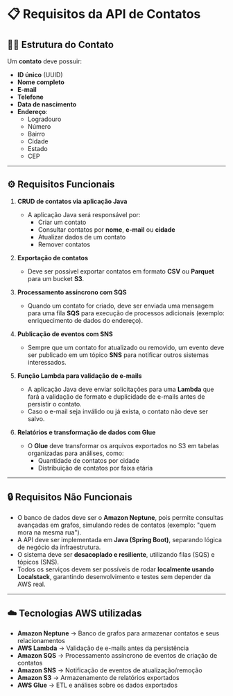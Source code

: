 # 📋 Requisitos da API de Contatos

## 🧑‍💻 Estrutura do Contato
Um **contato** deve possuir:
- **ID único** (UUID)
- **Nome completo**
- **E-mail**
- **Telefone**
- **Data de nascimento**
- **Endereço**:
    - Logradouro
    - Número
    - Bairro
    - Cidade
    - Estado
    - CEP

---

## ⚙️ Requisitos Funcionais

1. **CRUD de contatos via aplicação Java**
    - A aplicação Java será responsável por:
        - Criar um contato
        - Consultar contatos por **nome**, **e-mail** ou **cidade**
        - Atualizar dados de um contato
        - Remover contatos

2. **Exportação de contatos**
    - Deve ser possível exportar contatos em formato **CSV** ou **Parquet** para um bucket **S3**.

3. **Processamento assíncrono com SQS**
    - Quando um contato for criado, deve ser enviada uma mensagem para uma fila **SQS** para execução de processos adicionais (exemplo: enriquecimento de dados do endereço).

4. **Publicação de eventos com SNS**
    - Sempre que um contato for atualizado ou removido, um evento deve ser publicado em um tópico **SNS** para notificar outros sistemas interessados.

5. **Função Lambda para validação de e-mails**
    - A aplicação Java deve enviar solicitações para uma **Lambda** que fará a validação de formato e duplicidade de e-mails antes de persistir o contato.
    - Caso o e-mail seja inválido ou já exista, o contato não deve ser salvo.

6. **Relatórios e transformação de dados com Glue**
    - O **Glue** deve transformar os arquivos exportados no S3 em tabelas organizadas para análises, como:
        - Quantidade de contatos por cidade
        - Distribuição de contatos por faixa etária

---

## 🔒 Requisitos Não Funcionais

- O banco de dados deve ser o **Amazon Neptune**, pois permite consultas avançadas em grafos, simulando redes de contatos (exemplo: "quem mora na mesma rua").
- A API deve ser implementada em **Java (Spring Boot)**, separando lógica de negócio da infraestrutura.
- O sistema deve ser **desacoplado e resiliente**, utilizando filas (SQS) e tópicos (SNS).
- Todos os serviços devem ser possíveis de rodar **localmente usando Localstack**, garantindo desenvolvimento e testes sem depender da AWS real.

---

## ☁️ Tecnologias AWS utilizadas

- **Amazon Neptune** → Banco de grafos para armazenar contatos e seus relacionamentos
- **AWS Lambda** → Validação de e-mails antes da persistência
- **Amazon SQS** → Processamento assíncrono de eventos de criação de contatos
- **Amazon SNS** → Notificação de eventos de atualização/remoção
- **Amazon S3** → Armazenamento de relatórios exportados
- **AWS Glue** → ETL e análises sobre os dados exportados  
